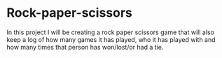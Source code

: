 # Rock-paper-scissors
In this project I will be creating a rock paper scissors game that will also keep a log of how many games it has played, who it has played with and how many times that person has won/lost/or had a tie.
